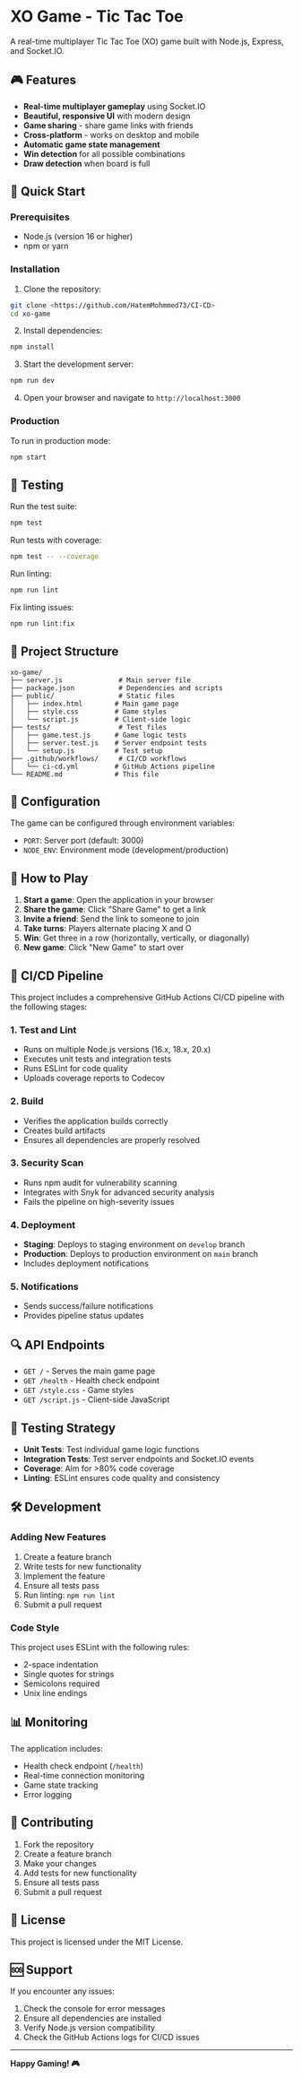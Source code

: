 # XO Game - Tic Tac Toe

A real-time multiplayer Tic Tac Toe (XO) game built with Node.js, Express, and Socket.IO.

## 🎮 Features

- **Real-time multiplayer gameplay** using Socket.IO
- **Beautiful, responsive UI** with modern design
- **Game sharing** - share game links with friends
- **Cross-platform** - works on desktop and mobile
- **Automatic game state management**
- **Win detection** for all possible combinations
- **Draw detection** when board is full

## 🚀 Quick Start

### Prerequisites

- Node.js (version 16 or higher)
- npm or yarn

### Installation

1. Clone the repository:
```bash
git clone <https://github.com/HatemMohmmed73/CI-CD>
cd xo-game
```

2. Install dependencies:
```bash
npm install
```

3. Start the development server:
```bash
npm run dev
```

4. Open your browser and navigate to `http://localhost:3000`

### Production

To run in production mode:
```bash
npm start
```

## 🧪 Testing

Run the test suite:
```bash
npm test
```

Run tests with coverage:
```bash
npm test -- --coverage
```

Run linting:
```bash
npm run lint
```

Fix linting issues:
```bash
npm run lint:fix
```

## 📁 Project Structure

```
xo-game/
├── server.js              # Main server file
├── package.json           # Dependencies and scripts
├── public/                # Static files
│   ├── index.html        # Main game page
│   ├── style.css         # Game styles
│   └── script.js         # Client-side logic
├── tests/                 # Test files
│   ├── game.test.js      # Game logic tests
│   ├── server.test.js    # Server endpoint tests
│   └── setup.js          # Test setup
├── .github/workflows/     # CI/CD workflows
│   └── ci-cd.yml         # GitHub Actions pipeline
└── README.md             # This file
```

## 🔧 Configuration

The game can be configured through environment variables:

- `PORT`: Server port (default: 3000)
- `NODE_ENV`: Environment mode (development/production)

## 🎯 How to Play

1. **Start a game**: Open the application in your browser
2. **Share the game**: Click "Share Game" to get a link
3. **Invite a friend**: Send the link to someone to join
4. **Take turns**: Players alternate placing X and O
5. **Win**: Get three in a row (horizontally, vertically, or diagonally)
6. **New game**: Click "New Game" to start over

## 🚀 CI/CD Pipeline

This project includes a comprehensive GitHub Actions CI/CD pipeline with the following stages:

### 1. Test and Lint
- Runs on multiple Node.js versions (16.x, 18.x, 20.x)
- Executes unit tests and integration tests
- Runs ESLint for code quality
- Uploads coverage reports to Codecov

### 2. Build
- Verifies the application builds correctly
- Creates build artifacts
- Ensures all dependencies are properly resolved

### 3. Security Scan
- Runs npm audit for vulnerability scanning
- Integrates with Snyk for advanced security analysis
- Fails the pipeline on high-severity issues

### 4. Deployment
- **Staging**: Deploys to staging environment on `develop` branch
- **Production**: Deploys to production environment on `main` branch
- Includes deployment notifications

### 5. Notifications
- Sends success/failure notifications
- Provides pipeline status updates

## 🔍 API Endpoints

- `GET /` - Serves the main game page
- `GET /health` - Health check endpoint
- `GET /style.css` - Game styles
- `GET /script.js` - Client-side JavaScript

## 🧪 Testing Strategy

- **Unit Tests**: Test individual game logic functions
- **Integration Tests**: Test server endpoints and Socket.IO events
- **Coverage**: Aim for >80% code coverage
- **Linting**: ESLint ensures code quality and consistency

## 🛠️ Development

### Adding New Features

1. Create a feature branch
2. Write tests for new functionality
3. Implement the feature
4. Ensure all tests pass
5. Run linting: `npm run lint`
6. Submit a pull request

### Code Style

This project uses ESLint with the following rules:
- 2-space indentation
- Single quotes for strings
- Semicolons required
- Unix line endings

## 📊 Monitoring

The application includes:
- Health check endpoint (`/health`)
- Real-time connection monitoring
- Game state tracking
- Error logging

## 🤝 Contributing

1. Fork the repository
2. Create a feature branch
3. Make your changes
4. Add tests for new functionality
5. Ensure all tests pass
6. Submit a pull request

## 📄 License

This project is licensed under the MIT License.

## 🆘 Support

If you encounter any issues:
1. Check the console for error messages
2. Ensure all dependencies are installed
3. Verify Node.js version compatibility
4. Check the GitHub Actions logs for CI/CD issues

---

**Happy Gaming! 🎮** 
